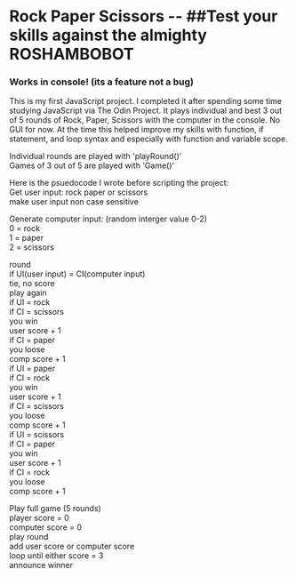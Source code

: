 # Rock Paper Scissors -- ##Test your skills against the almighty ROSHAMBOBOT

### Works in console! (its a feature not a bug)

This is my first JavaScript project. I completed it after spending some time studying JavaScript via The Odin Project. It plays individual and best 3 out of 5 rounds of Rock, Paper, Scissors with the computer in the console. No GUI for now. At the time this helped improve my skills with function, if statement, and loop syntax and especially with function and variable scope. 

Individual rounds are played with 'playRound()'  
Games of 3 out of 5 are played with 'Game()'

Here is the psuedocode I wrote before scripting the project:   
Get user input: rock paper or scissors  
make user input non case sensitive  

Generate computer input: (random interger value 0-2)     
    0 = rock  
    1 = paper  
    2 = scissors  


round  
    if UI(user input) = CI(computer input)  
        tie, no score  
        play again  
    if UI = rock  
        if CI = scissors   
            you win  
            user score + 1  
        if CI = paper  
            you loose  
            comp score + 1  
    if UI = paper  
        if CI = rock   
            you win  
            user score + 1  
        if CI = scissors  
            you loose  
            comp score + 1  
    if UI = scissors  
        if CI = paper  
            you win  
            user score + 1  
        if CI = rock  
            you loose  
            comp score + 1  

Play full game (5 rounds)  
    player score = 0  
    computer score = 0  
    play round  
        add user score or computer score  
        loop until either score = 3  
    announce winner
